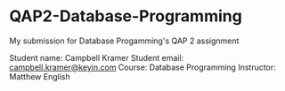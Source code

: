 # QAP2-Database-Programming
My submission for Database Progamming's QAP 2 assignment

Student name: Campbell Kramer
Student email: campbell.kramer@keyin.com
Course: Database Programming
Instructor: Matthew English
